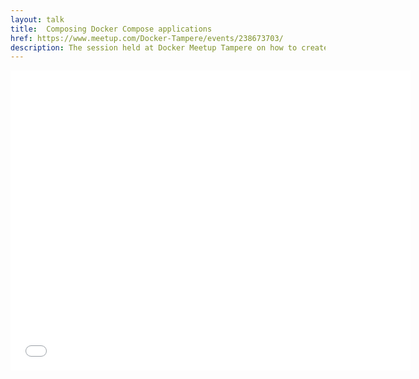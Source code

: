 ```yaml
---
layout: talk
title:  Composing Docker Compose applications
href: https://www.meetup.com/Docker-Tampere/events/238673703/
description: The session held at Docker Meetup Tampere on how to create complex multi container applications by composing several compose applications.
---
```


<iframe src="//slides.com/vladstirbu/composing-docker-compose-applications/embed" width="640" height="480" scrolling="no" frameborder="0" webkitallowfullscreen mozallowfullscreen allowfullscreen></iframe>